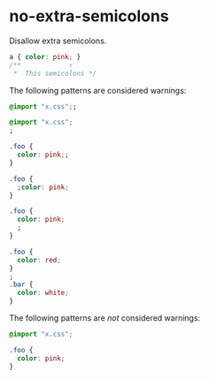 # no-extra-semicolons

Disallow extra semicolons.

```css
a { color: pink; }
/**            ↑
 *  This semicolons */
```

The following patterns are considered warnings:

```css
@import "x.css";;
```

```css
@import "x.css";
;
```

```css
.foo {
  color: pink;; 
}
```

```css
.foo {
  ;color: pink; 
}
```

```css
.foo {
  color: pink; 
  ;
}
```

```css
.foo {
  color: red;
}
;
.bar {
  color: white;
}
```

The following patterns are *not* considered warnings:

```css
@import "x.css";
```

```css
.foo {
  color: pink;
}
```
